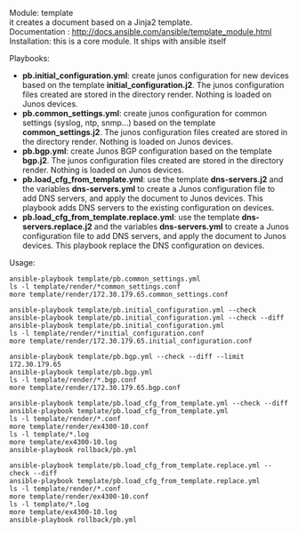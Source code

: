 Module: template   
it creates a document based on a Jinja2 template.  
Documentation : http://docs.ansible.com/ansible/template_module.html  
Installation: this is a core module. It ships with ansible itself  

Playbooks:  
- **pb.initial_configuration.yml**: create junos configuration for new devices based on the template **initial_configuration.j2**. The junos configuration files created are stored in the directory render. Nothing is loaded on Junos devices.  
- **pb.common_settings.yml**: create junos configuration for common settings (syslog, ntp, snmp...) based on the template **common_settings.j2**. The junos configuration files created are stored in the directory render. Nothing is loaded on Junos devices.  
- **pb.bgp.yml**: create Junos BGP configuration based on the template **bgp.j2**. The junos configuration files created are stored in the directory render. Nothing is loaded on Junos devices.  
- **pb.load_cfg_from_template.yml**: use the template **dns-servers.j2** and the variables **dns-servers.yml** to create a Junos configuration file to add DNS servers, and apply the document to Junos devices. This playbook adds DNS servers to the existing configuration on devices. 
- **pb.load_cfg_from_template.replace.yml**: use the template **dns-servers.replace.j2** and the variables **dns-servers.yml** to create a Junos configuration file to add DNS servers, and apply the document to Junos devices. This playbook replace the DNS configuration on devices. 

Usage:   
```
ansible-playbook template/pb.common_settings.yml
ls -l template/render/*common_settings.conf
more template/render/172.30.179.65.common_settings.conf

ansible-playbook template/pb.initial_configuration.yml --check
ansible-playbook template/pb.initial_configuration.yml --check --diff
ansible-playbook template/pb.initial_configuration.yml
ls -l template/render/*initial_configuration.conf
more template/render/172.30.179.65.initial_configuration.conf

ansible-playbook template/pb.bgp.yml --check --diff --limit 172.30.179.65
ansible-playbook template/pb.bgp.yml
ls -l template/render/*.bgp.conf
more template/render/172.30.179.65.bgp.conf

ansible-playbook template/pb.load_cfg_from_template.yml --check --diff
ansible-playbook template/pb.load_cfg_from_template.yml
ls -l template/render/*.conf
more template/render/ex4300-10.conf
ls -l template/*.log
more template/ex4300-10.log
ansible-playbook rollback/pb.yml

ansible-playbook template/pb.load_cfg_from_template.replace.yml --check --diff
ansible-playbook template/pb.load_cfg_from_template.replace.yml
ls -l template/render/*.conf
more template/render/ex4300-10.conf
ls -l template/*.log
more template/ex4300-10.log
ansible-playbook rollback/pb.yml
```

